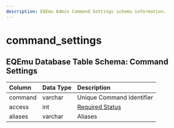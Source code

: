 ```yaml
---
description: EQEmu Admin Command Settings schema information.
---
```


# command\_settings

## EQEmu Database Table Schema: Command Settings

| Column | Data Type | Description |
| :--- | :--- | :--- |
| command | varchar | Unique Command Identifier |
| access | int | [Required Status](https://eqemu.gitbook.io/server/categories/reference-lists/status-levels) |
| aliases | varchar | Aliases |

